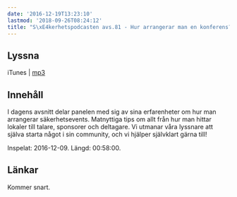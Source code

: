 ```yaml
---
date: '2016-12-19T13:23:10'
lastmod: '2018-09-26T08:24:12'
title: "S\xE4kerhetspodcasten avs.81 - Hur arrangerar man en konferens?"
---
```

## Lyssna

iTunes \| [mp3](http://traffic.libsyn.com/sakerhetspodcasten/Arrangera_ett_event_mixdown_01.mp3)

## Innehåll

I dagens avsnitt delar panelen med sig av sina erfarenheter om hur man arrangerar
säkerhetsevents. Matnyttiga tips om allt från hur man hittar lokaler till talare,
sponsorer och deltagare. Vi utmanar våra lyssnare att själva starta något i sin community,
och vi hjälper självklart gärna till!

Inspelat: 2016-12-09. Längd: 00:58:00.

## Länkar

Kommer snart.


